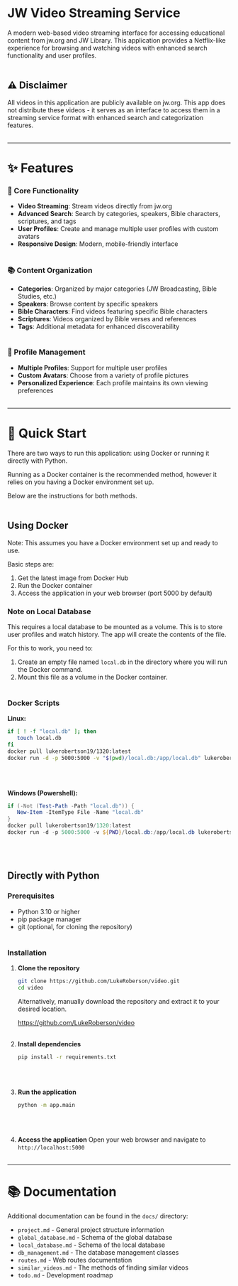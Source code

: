 # JW Video Streaming Service

A modern web-based video streaming interface for accessing educational content from jw.org and JW Library. This application provides a Netflix-like experience for browsing and watching videos with enhanced search functionality and user profiles.
</br></br>


## ⚠️ Disclaimer

All videos in this application are publicly available on jw.org. This app does not distribute these videos - it serves as an interface to access them in a streaming service format with enhanced search and categorization features.
</br></br>


----
# ✨ Features

### 🎯 Core Functionality
- **Video Streaming**: Stream videos directly from jw.org
- **Advanced Search**: Search by categories, speakers, Bible characters, scriptures, and tags
- **User Profiles**: Create and manage multiple user profiles with custom avatars
- **Responsive Design**: Modern, mobile-friendly interface
</br></br>

### 📚 Content Organization
- **Categories**: Organized by major categories (JW Broadcasting, Bible Studies, etc.)
- **Speakers**: Browse content by specific speakers
- **Bible Characters**: Find videos featuring specific Bible characters
- **Scriptures**: Videos organized by Bible verses and references
- **Tags**: Additional metadata for enhanced discoverability
</br></br>

### 👤 Profile Management
- **Multiple Profiles**: Support for multiple user profiles
- **Custom Avatars**: Choose from a variety of profile pictures
- **Personalized Experience**: Each profile maintains its own viewing preferences
</br></br>


----
# 🚀 Quick Start

There are two ways to run this application: using Docker or running it directly with Python.

Running as a Docker container is the recommended method, however it relies on you having a Docker environment set up.

Below are the instructions for both methods.
</br></br>


## Using Docker

Note: This assumes you have a Docker environment set up and ready to use.

Basic steps are:
1. Get the latest image from Docker Hub
2. Run the Docker container
3. Access the application in your web browser (port 5000 by default)

### Note on Local Database
This requires a local database to be mounted as a volume. This is to store user profiles and watch history. The app will create the contents of the file.

For this to work, you need to:
1. Create an empty file named `local.db` in the directory where you will run the Docker command.
2. Mount this file as a volume in the Docker container.
</br></br>

### Docker Scripts

**Linux:**
```bash
if [ ! -f "local.db" ]; then
   touch local.db
fi
docker pull lukerobertson19/1320:latest
docker run -d -p 5000:5000 -v "$(pwd)/local.db:/app/local.db" lukerobertson19/1320:latest
```
</br></br>

**Windows (Powershell):**
```powershell
if (-Not (Test-Path -Path "local.db")) {
   New-Item -ItemType File -Name "local.db"
}
docker pull lukerobertson19/1320:latest
docker run -d -p 5000:5000 -v ${PWD}/local.db:/app/local.db lukerobertson19/1320:latest
```
</br></br>


## Directly with Python

### Prerequisites
- Python 3.10 or higher
- pip package manager
- git (optional, for cloning the repository)
</br></br>


### Installation

1. **Clone the repository**
   ```bash
   git clone https://github.com/LukeRoberson/video.git
   cd video
   ```

   Alternatively, manually download the repository and extract it to your desired location.

   https://github.com/LukeRoberson/video
</br></br>


2. **Install dependencies**
   ```bash
   pip install -r requirements.txt
   ```
</br></br>


3. **Run the application**
   ```bash
   python -m app.main
   ```
</br></br>


4. **Access the application**
   Open your web browser and navigate to `http://localhost:5000`
</br></br>


----
# 📚 Documentation

Additional documentation can be found in the `docs/` directory:
- `project.md` - General project structure information
- `global_database.md` - Schema of the global database
- `local_database.md` - Schema of the local database
- `db_management.md` - The database management classes
- `routes.md` - Web routes documentation
- `similar_videos.md` - The methods of finding similar videos
- `todo.md` - Development roadmap
</br></br>
